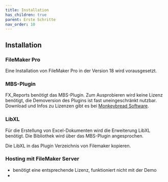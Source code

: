 ```yaml
---
title: Installation
has_children: true
parent: Erste Schritte
nav_order: 10
---
```


## Installation



### FileMaker Pro

Eine Installation von FileMaker Pro in der Version 18 wird vorausgesetzt.



### MBS-Plugin

FX_Reports benötigt das MBS-Plugin. Zum Ausprobieren wird keine Lizenz benötigt, die Demoversion des Plugins ist fast uneingeschränkt nutzbar. Download und Infos zu Lizenzen gibt es bei [Monkeybread Software](https://www.monkeybreadsoftware.com/filemaker/buy/).





### LibXL

Für die Erstellung von Excel-Dokumenten wird die Erweiterung LibXL benötigt. Die Bibliothek wird über das MBS-Plugin angesprochen.

Die LibXL in das Plugin Verzeichnis von Filemaker kopieren.



### Hosting mit FileMaker Server

- benötigt eine entsprechende Lizenz, funktioniert nicht mit der Demo
-  
